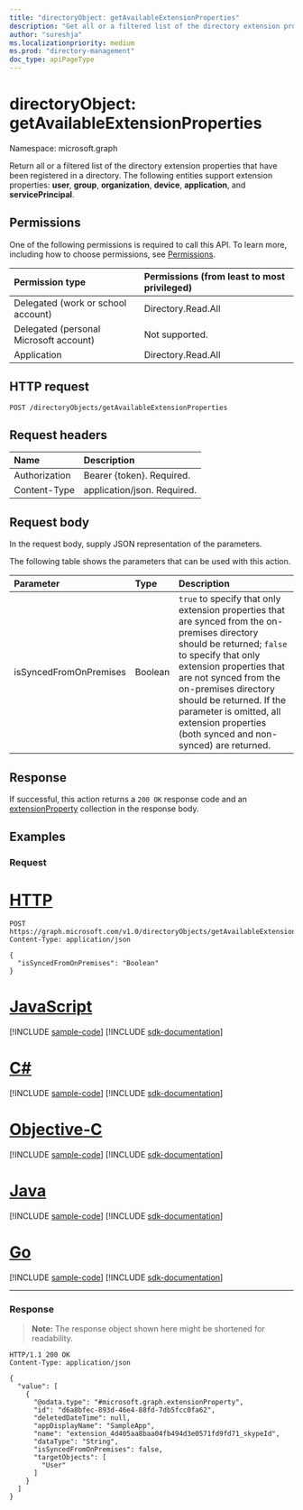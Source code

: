```yaml
---
title: "directoryObject: getAvailableExtensionProperties"
description: "Get all or a filtered list of the directory extension properties that have been registered in a directory."
author: "sureshja"
ms.localizationpriority: medium
ms.prod: "directory-management"
doc_type: apiPageType
---
```


# directoryObject: getAvailableExtensionProperties
Namespace: microsoft.graph

Return all or a filtered list of the directory extension properties that have been registered in a directory. The following entities support extension properties: **user**, **group**, **organization**, **device**, **application**, and **servicePrincipal**.

## Permissions
One of the following permissions is required to call this API. To learn more, including how to choose permissions, see [Permissions](/graph/permissions-reference).

|Permission type|Permissions (from least to most privileged)|
|:---|:---|
|Delegated (work or school account)| Directory.Read.All |
|Delegated (personal Microsoft account)| Not supported. |
|Application| Directory.Read.All |

## HTTP request

<!-- {
  "blockType": "ignored"
}
-->
``` http
POST /directoryObjects/getAvailableExtensionProperties
```

## Request headers
|Name|Description|
|:---|:---|
|Authorization|Bearer {token}. Required.|
|Content-Type|application/json. Required.|

## Request body
In the request body, supply JSON representation of the parameters.

The following table shows the parameters that can be used with this action.

|Parameter|Type|Description|
|:---|:---|:---|
|isSyncedFromOnPremises|Boolean|`true` to specify that only extension properties that are synced from the on-premises directory should be returned; `false` to specify that only extension properties that are not synced from the on-premises directory should be returned. If the parameter is omitted, all extension properties (both synced and non-synced) are returned.|


## Response

If successful, this action returns a `200 OK` response code and an [extensionProperty](../resources/extensionproperty.md) collection in the response body.

## Examples

### Request

# [HTTP](#tab/http)
<!-- {
  "blockType": "request",
  "name": "directoryobject_getavailableextensionproperties"
}
-->
``` http
POST https://graph.microsoft.com/v1.0/directoryObjects/getAvailableExtensionProperties
Content-Type: application/json

{
  "isSyncedFromOnPremises": "Boolean"
}
```
# [JavaScript](#tab/javascript)
[!INCLUDE [sample-code](../includes/snippets/javascript/directoryobject-getavailableextensionproperties-javascript-snippets.md)]
[!INCLUDE [sdk-documentation](../includes/snippets/snippets-sdk-documentation-link.md)]

# [C#](#tab/csharp)
[!INCLUDE [sample-code](../includes/snippets/csharp/directoryobject-getavailableextensionproperties-csharp-snippets.md)]
[!INCLUDE [sdk-documentation](../includes/snippets/snippets-sdk-documentation-link.md)]

# [Objective-C](#tab/objc)
[!INCLUDE [sample-code](../includes/snippets/objc/directoryobject-getavailableextensionproperties-objc-snippets.md)]
[!INCLUDE [sdk-documentation](../includes/snippets/snippets-sdk-documentation-link.md)]

# [Java](#tab/java)
[!INCLUDE [sample-code](../includes/snippets/java/directoryobject-getavailableextensionproperties-java-snippets.md)]
[!INCLUDE [sdk-documentation](../includes/snippets/snippets-sdk-documentation-link.md)]

# [Go](#tab/go)
[!INCLUDE [sample-code](../includes/snippets/go/directoryobject-getavailableextensionproperties-go-snippets.md)]
[!INCLUDE [sdk-documentation](../includes/snippets/snippets-sdk-documentation-link.md)]

---


### Response
> **Note:** The response object shown here might be shortened for readability.

<!-- {
  "blockType": "response",
  "truncated": true,
  "@odata.type": "collection(microsoft.graph.extensionProperty)"
}
-->
``` http
HTTP/1.1 200 OK
Content-Type: application/json

{
  "value": [
    {
      "@odata.type": "#microsoft.graph.extensionProperty",
      "id": "d6a8bfec-893d-46e4-88fd-7db5fcc0fa62",
      "deletedDateTime": null,
      "appDisplayName": "SampleApp",
      "name": "extension_4d405aa8baa04fb494d3e0571fd9fd71_skypeId",
      "dataType": "String",
      "isSyncedFromOnPremises": false,
      "targetObjects": [
        "User"
      ]
    }
  ]
}
```


